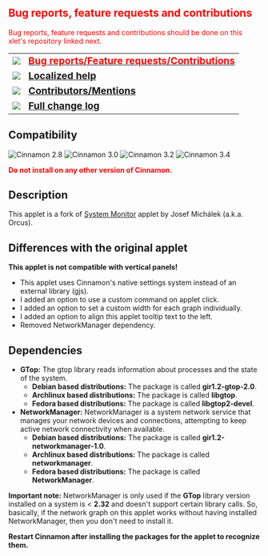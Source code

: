 <h2 style="color:red;">Bug reports, feature requests and contributions</h2>
<span style="color:red;">
Bug reports, feature requests and contributions should be done on this xlet's repository linked next.
</span>

<table><tbody>
<tr><td><img src="https://odyseus.github.io/CinnamonTools/lib/img/issues.svg"></td>
<td><a href="https://github.com/Odyseus/CinnamonTools"><strong style="color: red; font-size: 1.2em">
Bug reports/Feature requests/Contributions
</strong></a></td></tr>
<tr><td><img src="https://odyseus.github.io/CinnamonTools/lib/img/help.svg"></td>
<td><a href="https://odyseus.github.io/CinnamonTools/help_files/0dyseus@SysmonitorByOrcus.html"><strong style="font-size: 1.2em">
Localized help
</strong></a></td></tr>
<tr><td><img src="https://odyseus.github.io/CinnamonTools/lib/img/contributors.svg"></td>
<td><a href="https://odyseus.github.io/CinnamonTools/help_files/0dyseus@SysmonitorByOrcus.html#xlet-contributors"><strong style="font-size: 1.2em">
Contributors/Mentions
</strong></a></td></tr>
<tr><td><img src="https://odyseus.github.io/CinnamonTools/lib/img/changelog.svg"></td>
<td><a href="https://odyseus.github.io/CinnamonTools/help_files/0dyseus@SysmonitorByOrcus.html#xlet-changelog"><strong style="font-size: 1.2em">
Full change log
</strong></a></td></tr>
</tbody></table>

## Compatibility

![Cinnamon 2.8](https://odyseus.github.io/CinnamonTools/lib/badges/cinn-2.8.svg)
![Cinnamon 3.0](https://odyseus.github.io/CinnamonTools/lib/badges/cinn-3.0.svg)
![Cinnamon 3.2](https://odyseus.github.io/CinnamonTools/lib/badges/cinn-3.2.svg)
![Cinnamon 3.4](https://odyseus.github.io/CinnamonTools/lib/badges/cinn-3.4.svg)

<span style="color:red;font-weight:bold;">Do not install on any other version of Cinnamon.</span>

## Description

This applet is a fork of [System Monitor](https://cinnamon-spices.linuxmint.com/applets/view/88) applet by Josef Michálek (a.k.a. Orcus).

## Differences with the original applet

**This applet is not compatible with vertical panels!**

- This applet uses Cinnamon's native settings system instead of an external library (gjs).
- I added an option to use a custom command on applet click.
- I added an option to set a custom width for each graph individually.
- I added an option to align this applet tooltip text to the left.
- Removed NetworkManager dependency.

## Dependencies
- **GTop:** The gtop library reads information about processes and the state of the system.
    - **Debian based distributions:** The package is called **gir1.2-gtop-2.0**.
    - **Archlinux based distributions:** The package is called **libgtop**.
    - **Fedora based distributions:** The package is called **libgtop2-devel**.
- **NetworkManager:** NetworkManager is a system network service that manages your network devices and connections, attempting to keep active network connectivity when available.
    - **Debian based distributions:** The package is called **gir1.2-networkmanager-1.0**.
    - **Archlinux based distributions:** The package is called **networkmanager**.
    - **Fedora based distributions:** The package is called **NetworkManager**.

**Important note:** NetworkManager is only used if the **GTop** library version installed on a system is < **2.32** and doesn't support certain library calls. So, basically, if the network graph on this applet works without having installed NetworkManager, then you don't need to install it.

**Restart Cinnamon after installing the packages for the applet to recognize them.**
